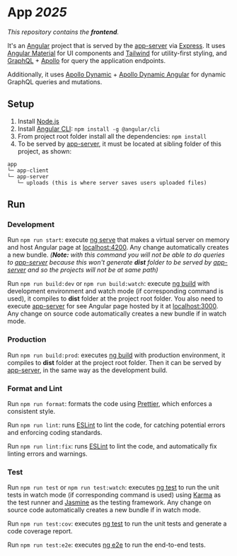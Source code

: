 # App _2025_

_This repository contains the **frontend**._

It's an [Angular](https://angular.dev/) project that is served by the [app-server](https://github.com/giuliano-marinelli/app-server) via [Express](https://expressjs.com). It uses [Angular Material](https://material.angular.dev/) for UI components and [Tailwind](https://tailwindcss.com/) for utility-first styling, and [GraphQL](https://graphql.org/) + [Apollo](https://www.apollographql.com/) for query the application endpoints.

Additionally, it uses [Apollo Dynamic](https://github.com/giuliano-marinelli/apollo-dynamic) + [Apollo Dynamic Angular](https://github.com/giuliano-marinelli/apollo-dynamic-angular) for dynamic GraphQL queries and mutations.

## Setup

1. Install [Node.js](https://nodejs.org)
2. Install [Angular CLI](https://angular.dev/tools/cli): `npm install -g @angular/cli`
3. From project root folder install all the dependencies: `npm install`
4. To be served by [app-server](https://github.com/giuliano-marinelli/app-server), it must be located at sibling folder of this project, as shown:

```
app
└─ app-client
└─ app-server
   └─ uploads (this is where server saves users uploaded files)
```

## Run

### Development

Run `npm run start`: execute [ng serve](https://angular.dev/cli/serve) that makes a virtual server on memory and host Angular page at [localhost:4200](http://localhost:4200). Any change automatically creates a new bundle. _(**Note:** with this command you will not be able to do queries to [app-server](https://github.com/giuliano-marinelli/app-server) because this won't generate **dist** folder to be served by [app-server](https://github.com/giuliano-marinelli/app-server) and so the projects will not be at same path)_

Run `npm run build:dev` or `npm run build:watch`: execute [ng build](https://angular.dev/cli/build) with development environment and watch mode (if corresponding command is used), it compiles to **dist** folder at the project root folder. You also need to execute [app-server](https://github.com/giuliano-marinelli/app-server) for see Angular page hosted by it at [localhost:3000](http://localhost:3000). Any change on source code automatically creates a new bundle if in watch mode.

### Production

Run `npm run build:prod`: executes [ng build](https://angular.dev/cli/build) with production environment, it compiles to **dist** folder at the project root folder. Then it can be served by [app-server](https://github.com/giuliano-marinelli/app-server), in the same way as the development build.

### Format and Lint

Run `npm run format`: formats the code using [Prettier](https://prettier.io/), which enforces a consistent style.

Run `npm run lint`: runs [ESLint](https://eslint.org/) to lint the code, for catching potential errors and enforcing coding standards.

Run `npm run lint:fix`: runs [ESLint](https://eslint.org/) to lint the code, and automatically fix linting errors and warnings.

### Test

Run `npm run test` or `npm run test:watch`: executes [ng test](https://angular.dev/guide/testing) to run the unit tests in watch mode (if corresponding command is used) using [Karma](https://karma-runner.github.io) as the test runner and [Jasmine](https://jasmine.github.io/) as the testing framework. Any change on source code automatically creates a new bundle if in watch mode.

Run `npm run test:cov`: executes [ng test](https://angular.dev/guide/testing/code-coverage) to run the unit tests and generate a code coverage report.

Run `npm run test:e2e`: executes [ng e2e](https://angular.dev/tools/cli/end-to-end) to run the end-to-end tests.
